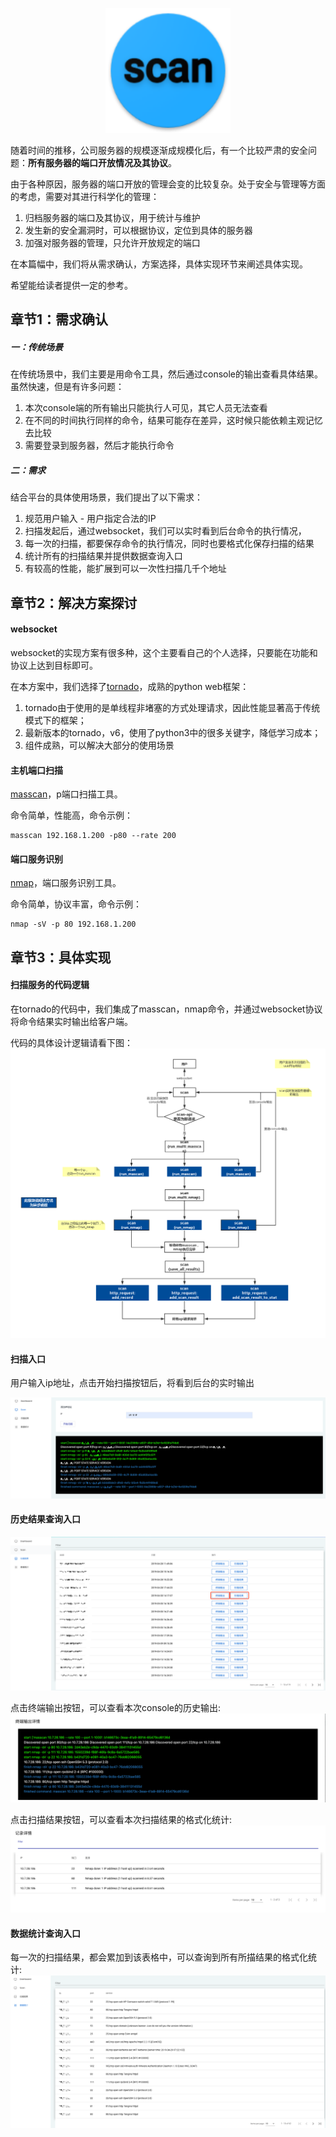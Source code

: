 <p align="center">
   <img width="200" src="scan.png">
</p>

随着时间的推移，公司服务器的规模逐渐成规模化后，有一个比较严肃的安全问题：**所有服务器的端口开放情况及其协议**。

由于各种原因，服务器的端口开放的管理会变的比较复杂。处于安全与管理等方面的考虑，需要对其进行科学化的管理：

1. 归档服务器的端口及其协议，用于统计与维护
2. 发生新的安全漏洞时，可以根据协议，定位到具体的服务器
3. 加强对服务器的管理，只允许开放规定的端口

在本篇幅中，我们将从需求确认，方案选择，具体实现环节来阐述具体实现。

希望能给读者提供一定的参考。

## 章节1：需求确认

##### 一：传统场景

在传统场景中，我们主要是用命令工具，然后通过console的输出查看具体结果。虽然快速，但是有许多问题：

1. 本次console端的所有输出只能执行人可见，其它人员无法查看
2. 在不同的时间执行同样的命令，结果可能存在差异，这时候只能依赖主观记忆去比较
3. 需要登录到服务器，然后才能执行命令

##### 二：需求

结合平台的具体使用场景，我们提出了以下需求：

1. 规范用户输入 - 用户指定合法的IP
2. 扫描发起后，通过websocket，我们可以实时看到后台命令的执行情况，
3. 每一次的扫描，都要保存命令的执行情况，同时也要格式化保存扫描的结果
4. 统计所有的扫描结果并提供数据查询入口
5. 有较高的性能，能扩展到可以一次性扫描几千个地址

## 章节2：解决方案探讨

#### websocket

websocket的实现方案有很多种，这个主要看自己的个人选择，只要能在功能和协议上达到目标即可。

在本方案中，我们选择了[tornado](https://www.tornadoweb.org/)，成熟的python web框架： 

1. tornado由于使用的是单线程非堵塞的方式处理请求，因此性能显著高于传统模式下的框架；
2. 最新版本的tornado，v6，使用了python3中的很多关键字，降低学习成本；
3. 组件成熟，可以解决大部分的使用场景

#### 主机端口扫描

[masscan](https://github.com/robertdavidgraham/masscan)，p端口扫描工具。

命令简单，性能高，命令示例：
```shell
masscan 192.168.1.200 -p80 --rate 200
```

#### 端口服务识别

[nmap](https://nmap.org/)，端口服务识别工具。

命令简单，协议丰富，命令示例：

```shell
nmap -sV -p 80 192.168.1.200
```

## 章节3：具体实现

#### 扫描服务的代码逻辑

在tornado的代码中，我们集成了masscan，nmap命令，并通过websocket协议将命令结果实时输出给客户端。

代码的具体设计逻辑请看下图：
![scan](images/scan.jpg)

#### 扫描入口

用户输入ip地址，点击开始扫描按钮后，将看到后台的实时输出

![1](images/image1.png)

#### 历史结果查询入口

![2](images/image2.png)

点击终端输出按钮，可以查看本次console的历史输出:
![3](images/image3.png)

点击扫描结果按钮，可以查看本次扫描结果的格式化统计:
![3](images/image4.png)

#### 数据统计查询入口
每一次的扫描结果，都会累加到该表格中，可以查询到所有所描结果的格式化统计:
![3](images/image5.png)
